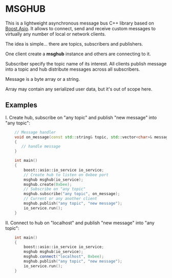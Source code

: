 MSGHUB
======
This is a lightweight asynchronous message bus C++ library based on [Boost.Asio](http://www.boost.org/doc/libs/1_56_0/doc/html/boost_asio.html). It allows to connect, send and receive custom messages to virtually any number of local or network clients.

The idea is simple... there are topics, subscribers and publishers.

One client create a **msghub** instance and others are connecting to it.

Subscriber specify the topic name of its interest.
All clients publish message into a topic and hub distribute messages across all subscribers.

Message is a byte array or a string.

Array may contain any serialized user data, but it's out of scope here.

Examples
--------

I. Create hub, subscribe on "any topic" and publish "new message" into "any topic":
```c++
	// Message handler
	void on_message(const std::string& topic, std::vector<char>& message)
	{
	   // handle message
	}

	int main()
	{
		boost::asio::io_service io_service;
		// Create hub to listen on 0xbee port
		msghub msghub(io_service);
		msghub.create(0xbee);
		// Subscribe on "any topic"
		msghub.subscribe("any topic", on_message);
		// Current or any another client
		msghub.publish("any topic", "new message");
		io_service.run();
	}
```
II. Connect to hub on "localhost" and publish "new message" into "any topic":
```c++
	int main()
	{
		boost::asio::io_service io_service;
		msghub msghub(io_service);
		msghub.connect("localhost", 0xbee);
		msghub.publish("any topic", "new message");
		io_service.run();
	}
```

